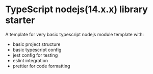 # TypeScript nodejs(14.x.x) library starter

A template for very basic typescript nodejs module template with:
- basic project structure
- basic typescript config
- jest config for testing
- eslint integration
- prettier for code formatting
